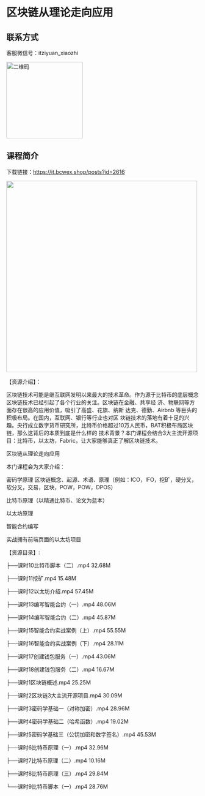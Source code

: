 # 区块链从理论走向应用

## 联系方式

客服微信号：itziyuan_xiaozhi

<img src="https://ziyuanyun.oss-cn-guangzhou.aliyuncs.com/common/20240614073449/666b82192834a.jpg" width="200" height="200" alt="二维码">

## 课程简介

下载链接：https://it.bcwex.shop/posts?id=2616

<img src="https://ziyuanyun.oss-cn-guangzhou.aliyuncs.com/yun/20240515184142/664491662c3c3.jpg" width="500" alt="">

  【资源介绍】：

 区块链技术可能是继互联网发明以来最大的技术革命。作为源于比特币的底层概念区块链技术已经引起了各个行业的关注。区块链在金融、共享经 济、物联网等方面存在很高的应用价值，吸引了高盛、花旗、纳斯 达克、德勤、Airbnb 等巨头的积极布局。在国内，互联网、银行等行业也对区 块链技术的落地有着十足的兴趣。央行成立数字货币研究所，比特币价格超过10万人民币，BAT积极布局区块链，那么这背后的本质到底是什么样的 技术背景？本门课程会结合3大主流开源项目：比特币，以太坊，Fabric，让大家能够真正了解区块链技术。

 区块链从理论走向应用



 本门课程会为大家介绍：

 密码学原理 区块链概念、起源、术语、原理（例如：ICO，IFO，挖矿，硬分叉，软分叉，交易，区块，POW，POW，DPOS）

 比特币原理（以精通比特币、论文为蓝本）

 以太坊原理

 智能合约编写

 实战拥有前端页面的以太坊项目

 【资源目录】:

 ├──课时10比特币脚本（二）.mp4 32.68M

 ├──课时11挖矿.mp4 15.48M

 ├──课时12以太坊介绍.mp4 57.45M

 ├──课时13编写智能合约（一）.mp4 48.06M

 ├──课时14编写智能合约（二）.mp4 45.87M

 ├──课时15智能合约实战案例（上）.mp4 55.55M

 ├──课时16智能合约实战案例（下）.mp4 28.11M

 ├──课时17创建钱包服务（一）.mp4 43.06M

 ├──课时18创建钱包服务（二）.mp4 16.67M

 ├──课时1区块链概述.mp4 25.25M

 ├──课时2区块链3大主流开源项目.mp4 30.09M

 ├──课时3密码学基础一（对称加密）.mp4 28.96M

 ├──课时4密码学基础二（哈希函数）.mp4 19.02M

 ├──课时5密码学基础三（公钥加密和数字签名）.mp4 45.53M

 ├──课时6比特币原理（一）.mp4 32.96M

 ├──课时7比特币原理（二）.mp4 10.16M

 ├──课时8比特币原理（三）.mp4 29.84M

 └──课时9比特币脚本（一）.mp4 28.76M

  